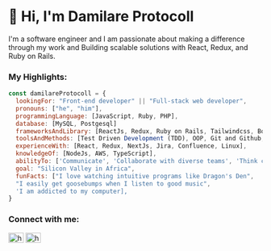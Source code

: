 # 👋 Hi, I'm Damilare Protocoll
I'm a software engineer and I am passionate about making a difference through my work and Building scalable solutions with React, Redux, and Ruby on Rails.

### My Highlights:
```javascript
const damilareProtocoll = {
  lookingFor: "Front-end developer" || "Full-stack web developer",
  pronouns: ["he", "him"],
  programmingLanguage: [JavaScript, Ruby, PHP],
  database: [MySQL, Postgesql]
  frameworksAndLibrary: [ReactJs, Redux, Ruby on Rails, Tailwindcss, Bootstrap, JQuery],
  toolsAndMethods: [Test Driven Development (TDD), OOP, Git and Github, Jira, Confluence],
  experienceWith: [React, Redux, NextJs, Jira, Confluence, Linux],
  knowledgeOf: [NodeJs, AWS, TypeScript],
  abilityTo: ['Communicate', 'Collaborate with diverse teams', 'Think critically'],
  goal: "Silicon Valley in Africa",
  funFacts: ["I love watching intuitive programs like Dragon's Den",
  "I easily get goosebumps when I listen to good music",
  'I am addicted to my computer],
}
```

### Connect with me:
<p align="left">
<a href="https://twitter.com/dprotocoll" target="blank"><img align="center" src="https://raw.githubusercontent.com/rahuldkjain/github-profile-readme-generator/master/src/images/icons/Social/twitter.svg" alt="heinthanto" height="20" width="30" /></a>
<a href="https://www.linkedin.com/in/mrprotocoll/" target="blank"><img align="center" src="https://raw.githubusercontent.com/rahuldkjain/github-profile-readme-generator/master/src/images/icons/Social/linked-in-alt.svg" alt="heinthant" height="20" width="30" /></a>
</p>


